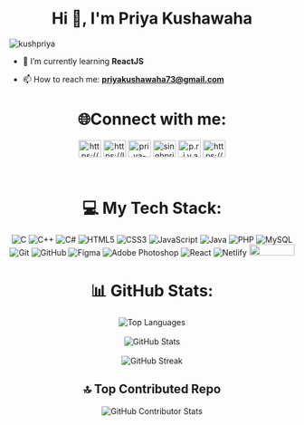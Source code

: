
<!-- <p align="Middle"> <a href="https://github.com/Kushpriya/github-profile-trophy"><img src="https://github-profile-trophy.vercel.app/?username=Kushpriya" alt="Kushpriya" /></a> </p>
<img align="right" alt="Coding" width="400" src="https://miro.medium.com/max/1400/1*qdAW1TjCN57h1lbuuzvchg.gif">
 -->
 
 <!-- Banner Image -->
<!--<img src="https://raw.githubusercontent.com/brunobritodev/awesome-github-stats/master/docs/banner.png" alt="kushpriya" />-->
<h1 align="center" >Hi 👋, I'm Priya Kushawaha</h1>

<!-- Profile Views -->
<p align="left">
  <img src="https://komarev.com/ghpvc/?username=kushpriya&label=Profile%20views&color=0e75b6&style=flat" alt="kushpriya" />
</p>
<!-- About Me -->
<!--<p align="center">
  <img align="right" alt="Coding" width="400" src="https://miro.medium.com/max/1400/1*qdAW1TjCN57h1lbuuzvchg.gif">
</p>-->

- 🌱 I’m currently learning **ReactJS**

- 📫 How to reach me: **priyakushawaha73@gmail.com**

<!-- Connect with Me -->
<h1 align="center">🌐Connect with me:</h1>
<p align="center">
<a href="https://www.hackerrank.com/https://www.hackerrank.com/profile/priyakushawaha73" target="blank"><img align="center" src="https://raw.githubusercontent.com/rahuldkjain/github-profile-readme-generator/master/src/images/icons/Social/hackerrank.svg" alt="https://www.hackerrank.com/profile/priyakushawaha73" height="30" width="40" /></a>
<a href="https://www.leetcode.com/https://leetcode.com/u/kush_priya07/" target="blank"><img align="center" src="https://raw.githubusercontent.com/rahuldkjain/github-profile-readme-generator/master/src/images/icons/Social/leet-code.svg" alt="https://leetcode.com/u/kush_priya07/" height="30" width="40" /></a>
<a href="https://www.linkedin.com/in/kushpriya/" target="blank"><img align="center" src="https://raw.githubusercontent.com/rahuldkjain/github-profile-readme-generator/master/src/images/icons/Social/linked-in-alt.svg" alt="priya-singh-97207b24a" height="30" width="40" /></a>
<a href="https://fb.com/singhpriya03" target="blank"><img align="center" src="https://raw.githubusercontent.com/rahuldkjain/github-profile-readme-generator/master/src/images/icons/Social/facebook.svg" alt="singhpriya03" height="30" width="40" /></a>
<a href="https://instagram.com/p.r.i.y.a__07" target="blank"><img align="center" src="https://raw.githubusercontent.com/rahuldkjain/github-profile-readme-generator/master/src/images/icons/Social/instagram.svg" alt="p.r.i.y.a__07" height="30" width="40" /></a>
<!-- <a href="https://twitter.com/kush_priya07" target="blank"><img align="center" src="https://raw.githubusercontent.com/rahuldkjain/github-profile-readme-generator/master/src/images/icons/Social/twitter.svg" alt="kush_priya07" height="30" width="40"/></a> -->
<a href="https://kaggle.com/https://www.kaggle.com/priyakushawaha" target="blank"><img align="center" src="https://raw.githubusercontent.com/rahuldkjain/github-profile-readme-generator/master/src/images/icons/Social/kaggle.svg" alt="https://www.kaggle.com/priyakushawaha" height="30" width="40" /></a>
</p><br>

<!-- Languages and Tools -->
<h1 align="center">💻 My Tech Stack:</h1>
<p align="center">
   <img class="badge" src="https://img.shields.io/badge/c-%2300599C.svg?style=flat&logo=c&logoColor=white" alt="C" />
   <img class="badge" src="https://img.shields.io/badge/c++-%2300599C.svg?style=flat&logo=c%2B%2B&logoColor=white" alt="C++" />
   <img class="badge" src="https://img.shields.io/badge/c%23-%23239120.svg?style=flat&logo=csharp&logoColor=white" alt="C#" />
   <img class="badge" src="https://img.shields.io/badge/html5-%23E34F26.svg?style=flat&logo=html5&logoColor=white" alt="HTML5" />
   <img class="badge" src="https://img.shields.io/badge/css3-%231572B6.svg?style=flat&logo=css3&logoColor=white" alt="CSS3" />
   <img class="badge" src="https://img.shields.io/badge/javascript-%23323330.svg?style=flat&logo=javascript&logoColor=%23F7DF1E" alt="JavaScript" />
   <img class="badge" src="https://img.shields.io/badge/java-%23ED8B00.svg?style=flat&logo=openjdk&logoColor=white" alt="Java" />
   <img class="badge" src="https://img.shields.io/badge/php-%23777BB4.svg?style=flat&logo=php&logoColor=white" alt="PHP" />
   <img class="badge" src="https://img.shields.io/badge/mysql-4479A1.svg?style=flat&logo=mysql&logoColor=white" alt="MySQL" />
   <img class="badge" src="https://img.shields.io/badge/git-%23F05033.svg?style=flat&logo=git&logoColor=white" alt="Git" />
   <img class="badge" src="https://img.shields.io/badge/github-%23121011.svg?style=flat&logo=github&logoColor=white" alt="GitHub" />
   <img class="badge" src="https://img.shields.io/badge/figma-%23F24E1E.svg?style=flat&logo=figma&logoColor=white" alt="Figma" />
   <img class="badge" src="https://img.shields.io/badge/adobe%20photoshop-%2331A8FF.svg?style=flat&logo=adobe%20photoshop&logoColor=white" alt="Adobe Photoshop" />
   <img class="badge" src="https://img.shields.io/badge/react-%2320232a.svg?style=flat&logo=react&logoColor=%2361DAFB" alt="React" />
   <img class="badge" src="https://img.shields.io/badge/netlify-%23000000.svg?style=flat&logo=netlify&logoColor=#00C7B7" alt="Netlify" />
   <img src="http://img.shields.io/badge/-VS%20Code-007ACC?style=flat&logo=visual%20studio%20code&logoColor=white" width="80" height="20" >
</p>

<!-- GitHub Stats -->
<h1 align="center">📊 GitHub Stats:</h1>
 <p align="center" margin="50px">
    <img src="https://github-readme-stats.vercel.app/api/top-langs/?username=kushpriya&theme=nightowl&hide_border=false&include_all_commits=true&count_private=true&layout=compact" alt="Top Languages" /><br/><br>
    <img src="https://github-readme-stats.vercel.app/api?username=kushpriya&theme=nightowl&hide_border=false&include_all_commits=true&count_private=true" alt="GitHub Stats" /><br/><br>
    <img src="https://github-readme-streak-stats.herokuapp.com/?user=kushpriya&theme=nightowl&hide_border=false" alt="GitHub Streak" />
 </p>

<!--
## 🏆 GitHub Trophies
![](https://github-profile-trophy.vercel.app/?username=kushpriya&theme=radical&no-frame=false&no-bg=false&margin-w=4)-->
<h2 align="center">🔝 Top Contributed Repo</h2>
<p align="center">
 <img src="https://github-contributor-stats.vercel.app/api?username=kushpriya&limit=5&theme=tokyonight&combine_all_yearly_contributions=true" alt="GitHub Contributor Stats" />
</p>
